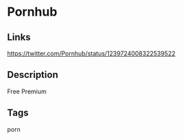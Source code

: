 # Pornhub

## Links
https://twitter.com/Pornhub/status/1239724008322539522

## Description
Free Premium 

## Tags
porn